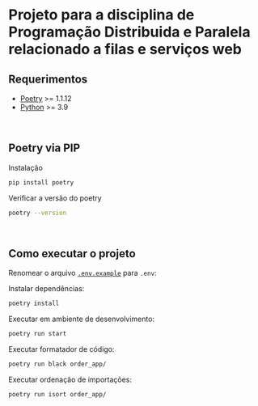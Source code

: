 # Projeto para a disciplina de Programação Distribuida e Paralela relacionado a filas e serviços web

## Requerimentos

-   [Poetry](https://python-poetry.org/) >= 1.1.12
-   [Python](https://www.python.org/) >= 3.9

<br />

## Poetry via PIP

Instalação

```bash
pip install poetry
```

Verificar a versão do poetry

```bash
poetry --version
```

<br />

## Como executar o projeto

Renomear o arquivo [`.env.example`](./.env.example) para `.env`:

Instalar dependências:

```bash
poetry install
```

Executar em ambiente de desenvolvimento:

```bash
poetry run start
```

Executar formatador de código:

```bash
poetry run black order_app/
```

Executar ordenação de importações:

```bash
poetry run isort order_app/
```
